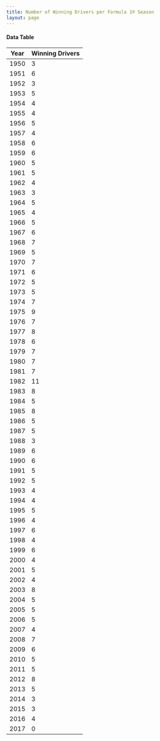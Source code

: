 ```yaml
---
title: Number of Winning Drivers per Formula 1® Season
layout: page
---
```


<canvas id="chart" width="400" height="180"></canvas>
<script>
var data = {
    "datasets": [
        {
            "backgroundColor": "#f3a935",
            "borderColor": "#f68639",
            "borderWidth": 1,
            "data": [
                3.0,
                6.0,
                3.0,
                5.0,
                4.0,
                4.0,
                5.0,
                4.0,
                6.0,
                6.0,
                5.0,
                5.0,
                4.0,
                3.0,
                5.0,
                4.0,
                5.0,
                6.0,
                7.0,
                5.0,
                7.0,
                6.0,
                5.0,
                5.0,
                7.0,
                9.0,
                7.0,
                8.0,
                6.0,
                7.0,
                7.0,
                7.0,
                11.0,
                8.0,
                5.0,
                8.0,
                5.0,
                5.0,
                3.0,
                6.0,
                6.0,
                5.0,
                5.0,
                4.0,
                4.0,
                5.0,
                4.0,
                6.0,
                4.0,
                6.0,
                4.0,
                5.0,
                4.0,
                8.0,
                5.0,
                5.0,
                5.0,
                4.0,
                7.0,
                6.0,
                5.0,
                5.0,
                8.0,
                5.0,
                3.0,
                3.0,
                4.0,
                0.0
            ],
            "label": "Winning Drivers"
        }
    ],
    "labels": [
        "1950",
        "1951",
        "1952",
        "1953",
        "1954",
        "1955",
        "1956",
        "1957",
        "1958",
        "1959",
        "1960",
        "1961",
        "1962",
        "1963",
        "1964",
        "1965",
        "1966",
        "1967",
        "1968",
        "1969",
        "1970",
        "1971",
        "1972",
        "1973",
        "1974",
        "1975",
        "1976",
        "1977",
        "1978",
        "1979",
        "1980",
        "1981",
        "1982",
        "1983",
        "1984",
        "1985",
        "1986",
        "1987",
        "1988",
        "1989",
        "1990",
        "1991",
        "1992",
        "1993",
        "1994",
        "1995",
        "1996",
        "1997",
        "1998",
        "1999",
        "2000",
        "2001",
        "2002",
        "2003",
        "2004",
        "2005",
        "2006",
        "2007",
        "2008",
        "2009",
        "2010",
        "2011",
        "2012",
        "2013",
        "2014",
        "2015",
        "2016",
        "2017"
    ]
};
var options = {
  legend: {
    display: false
  },
  scales: {
    xAxes: [{
      ticks: {
        beginAtZero: true
      }
    }],
    yAxes: [{
      ticks: {
        beginAtZero: true
      }
    }]
  }
};
new Chart("chart", {
    data: data,
    type: 'bar',
    options: options
});
</script>



#### Data Table

| Year | Winning Drivers |
|--|--|
| 1950 | 3 |
| 1951 | 6 |
| 1952 | 3 |
| 1953 | 5 |
| 1954 | 4 |
| 1955 | 4 |
| 1956 | 5 |
| 1957 | 4 |
| 1958 | 6 |
| 1959 | 6 |
| 1960 | 5 |
| 1961 | 5 |
| 1962 | 4 |
| 1963 | 3 |
| 1964 | 5 |
| 1965 | 4 |
| 1966 | 5 |
| 1967 | 6 |
| 1968 | 7 |
| 1969 | 5 |
| 1970 | 7 |
| 1971 | 6 |
| 1972 | 5 |
| 1973 | 5 |
| 1974 | 7 |
| 1975 | 9 |
| 1976 | 7 |
| 1977 | 8 |
| 1978 | 6 |
| 1979 | 7 |
| 1980 | 7 |
| 1981 | 7 |
| 1982 | 11 |
| 1983 | 8 |
| 1984 | 5 |
| 1985 | 8 |
| 1986 | 5 |
| 1987 | 5 |
| 1988 | 3 |
| 1989 | 6 |
| 1990 | 6 |
| 1991 | 5 |
| 1992 | 5 |
| 1993 | 4 |
| 1994 | 4 |
| 1995 | 5 |
| 1996 | 4 |
| 1997 | 6 |
| 1998 | 4 |
| 1999 | 6 |
| 2000 | 4 |
| 2001 | 5 |
| 2002 | 4 |
| 2003 | 8 |
| 2004 | 5 |
| 2005 | 5 |
| 2006 | 5 |
| 2007 | 4 |
| 2008 | 7 |
| 2009 | 6 |
| 2010 | 5 |
| 2011 | 5 |
| 2012 | 8 |
| 2013 | 5 |
| 2014 | 3 |
| 2015 | 3 |
| 2016 | 4 |
| 2017 | 0 |
